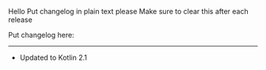Hello
Put changelog in plain text please
Make sure to clear this after each release

Put changelog here:

-----------------
- Updated to Kotlin 2.1
